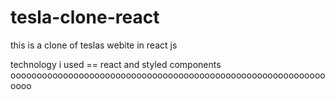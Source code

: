 # tesla-clone-react  
this is a clone of teslas webite in react js

technology i used == react and styled components
  oooooooooooooooooooooooooooooooooooooooooooooooooooooooooooooooo 
